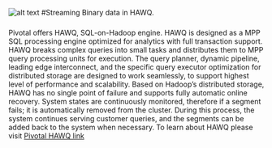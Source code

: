 ![alt text](https://github.com/sridharpaladugu/SpringXD_Pivotal_hadoop/blob/master/SpringXD_HAWQ_SEQFILE_DEMO/StreamingBinaryDataToHawq_files/image001.png "Logo")
#Streaming Binary data in HAWQ.
###
Pivotal offers HAWQ, SQL-on-Hadoop engine. HAWQ is designed as a MPP SQL processing engine optimized for analytics with full transaction support. HAWQ breaks complex queries into small tasks and distributes them to MPP query processing units for execution. The query planner, dynamic pipeline, leading edge interconnect, and the specific query executor optimization for distributed storage are designed to work seamlessly, to support highest level of performance and scalability. Based on Hadoop’s distributed storage, HAWQ has no single point of failure and supports fully automatic online recovery. System states are continuously monitored, therefore if a segment fails; it is automatically removed from the cluster. During this process, the system continues serving customer queries, and the segments can be added back to the system when necessary. To learn about HAWQ please visit [Pivotal HAWQ link](http://www.pivotal.io/big-data/pivotal-hd)
